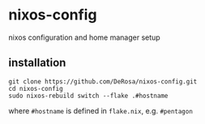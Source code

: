 # nixos-config

nixos configuration and home manager setup


## installation

```
git clone https://github.com/DeRosa/nixos-config.git
cd nixos-config
sudo nixos-rebuild switch --flake .#hostname
```
where `#hostname` is defined in `flake.nix`, e.g. `#pentagon`
